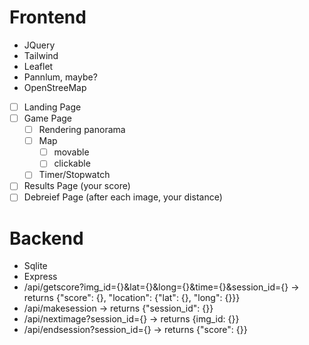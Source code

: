 # Frontend
 - JQuery
 - Tailwind
 - Leaflet
 - Pannlum, maybe?
 - OpenStreeMap
 - [ ] Landing Page
 - [ ] Game Page
   - [ ] Rendering panorama
   - [ ] Map
     - [ ] movable
     - [ ] clickable
   - [ ] Timer/Stopwatch
 - [ ] Results Page (your score)
 - [ ] Debreief Page (after each image, your distance)   
# Backend
 - Sqlite
 - Express
 - /api/getscore?img_id={}&lat={}&long={}&time={}&session_id={} -> returns {"score": {}, "location": {"lat": {}, "long": {}}}
 - /api/makesession -> returns {"session_id": {}}
 - /api/nextimage?session_id={} -> returns {img_id: {}}
 - /api/endsession?session_id={} -> returns {"score": {}}
